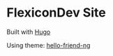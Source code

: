 # FlexiconDev Site

Built with [Hugo](https://gohugo.io/)

Using theme: [hello-friend-ng](https://themes.gohugo.io/hugo-theme-hello-friend-ng/)
